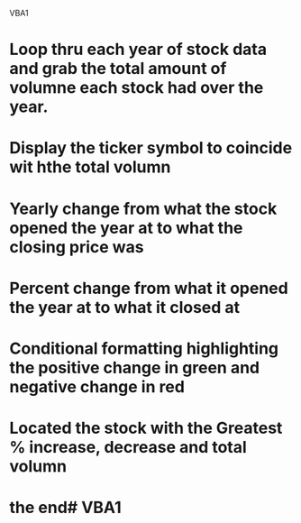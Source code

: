 VBA1
# Loop thru each year of stock data and grab the total amount of volumne each stock had over the year.
# Display the ticker symbol to coincide wit hthe total volumn
# Yearly change from what the stock opened the year at to what the closing price was
# Percent change from what it opened the year at to what it closed at
# Conditional formatting highlighting the positive change in green and negative change in red
# Located the stock with the Greatest % increase, decrease and total volumn
# the end# VBA1
